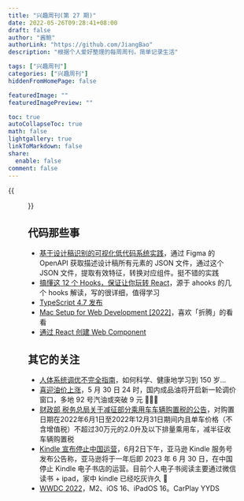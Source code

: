 ```yaml
---
title: "兴趣周刊(第 27 期)"
date: 2022-05-26T09:28:41+08:00
draft: false
author: "酱鲍"
authorLink: "https://github.com/JiangBao"
description: "根据个人爱好整理的每周周刊，简单记录生活"

tags: ["兴趣周刊"]
categories: ["兴趣周刊"]
hiddenFromHomePage: false

featuredImage: ""
featuredImagePreview: ""

toc: true
autoCollapseToc: true
math: false
lightgallery: true
linkToMarkdown: false
share:
  enable: false
comment: false
---
```


<!--more-->
{{<figure src="https://jiangbao-1258001083.cos.ap-shanghai.myqcloud.com/msi2022champion.jpeg" title="RNG 2022 MSI 夺冠">}}

## 代码那些事
* [基于设计稿识别的可视化低代码系统实践](https://mp.weixin.qq.com/s/JUXz9TOKbkO1oAzHjVfwnQ)，通过 Figma 的 OpenAPI 获取描述设计稿所有元素的 JSON 文件，通过这个 JSON 文件，提取有效特征，转换对应组件。挺不错的实践
* [搞懂这 12 个 Hooks，保证让你玩转 React](https://juejin.cn/post/7101486767336849421)，源于 ahooks 的几个 hooks 解读，写的很详细，值得学习
* [TypeScript 4.7 发布](https://devblogs.microsoft.com/typescript/announcing-typescript-4-7/#whats-new-since-the-beta)
* [Mac Setup for Web Development [2022]](https://www.robinwieruch.de/mac-setup-web-development/)，喜欢「折腾」的看看
* [通过 React 创建 Web Component](https://spin.atomicobject.com/2022/04/11/export-web-components/)

## 其它的关注
* [人体系统调优不完全指南](https://github.com/zijie0/HumanSystemOptimization)，如何科学、健康地学习到 150 岁...
* [喜迎油价上涨](https://mp.weixin.qq.com/s/P0gdXjfTASg_AVickneAjw)，5 月 30 日 24 时，国内成品油将开启新一轮调价窗口，多地 92 号汽油或突破 9 元 🚀🚀🚀
* [财政部 税务总局关于减征部分乘用车车辆购置税的公告](http://szs.mof.gov.cn/zhengcefabu/202205/t20220531_3814723.htm)，对购置日期在2022年6月1日至2022年12月31日期间内且单车价格（不含增值税）不超过30万元的2.0升及以下排量乘用车，减半征收车辆购置税
* [Kindle 宣布停止中国运营](https://finance.sina.com.cn/jjxw/2022-06-06/doc-imizirau6805311.shtml)，6月2日下午，亚马逊 Kindle 服务号发布公告称，亚马逊将于一年后即 2023 年 6 月 30 日，在中国停止 Kindle 电子书店的运营。目前个人电子书阅读主要通过微信读书 + ipad，家中 kindle 已经吃灰许久 🤔
* [WWDC 2022](https://developer.apple.com/wwdc22/)，M2、iOS 16、iPadOS 16。CarPlay YYDS